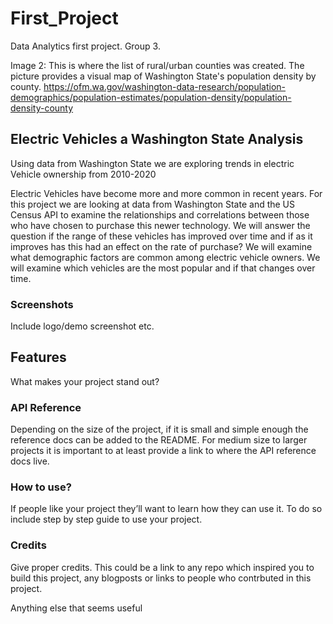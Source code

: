 # First_Project
Data Analytics first project. Group 3.

Image 2: This is where the list of rural/urban counties was created. The picture provides a visual map of Washington State's population density by county. 
https://ofm.wa.gov/washington-data-research/population-demographics/population-estimates/population-density/population-density-county

## Electric Vehicles a Washington State Analysis
Using data from Washington State we are exploring trends in electric Vehicle ownership from 2010-2020

Electric Vehicles have become more and more common in recent years. For this project we are looking at data from Washington State and the US Census API to examine the relationships and correlations between those who have chosen to purchase this newer technology. We will answer the question if the range of these vehicles has improved over time and if as it improves has this had an effect on the rate of purchase? We will examine what demographic factors are common among electric vehicle owners. We will examine which vehicles are the most popular and if that changes over time. 

### Screenshots
Include logo/demo screenshot etc.

## Features
What makes your project stand out?

### API Reference
Depending on the size of the project, if it is small and simple enough the reference docs can be added to the README. For medium size to larger projects it is important to at least provide a link to where the API reference docs live.

### How to use?
If people like your project they’ll want to learn how they can use it. To do so include step by step guide to use your project.

### Credits
Give proper credits. This could be a link to any repo which inspired you to build this project, any blogposts or links to people who contrbuted in this project.

Anything else that seems useful


